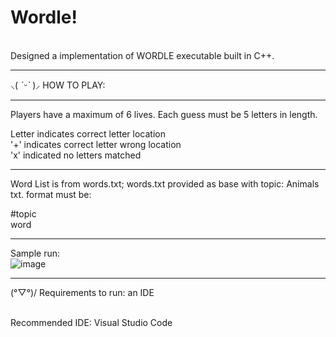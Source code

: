 # Wordle!
<br>Designed a implementation of WORDLE executable built in C++.
***
⸜( *ˊᵕˋ* )⸝ HOW TO PLAY:
***
Players have a maximum of 6 lives.
Each guess must be 5 letters in length.

Letter	 indicates correct letter location
<br>'+'	     indicates correct letter wrong location
<br>'x' 	   indicated no letters matched

***

Word List is from words.txt; words.txt provided as base with topic: Animals
txt. format must be:

#topic
<br>word


***
Sample run:
<br>![image](https://github.com/audreylearns/Wordle-/assets/109978653/9a5117f9-bcb1-4169-be08-969af18fff3b)



***
(°▽°)/ Requirements to run: an IDE

<br>Recommended IDE: Visual Studio Code

